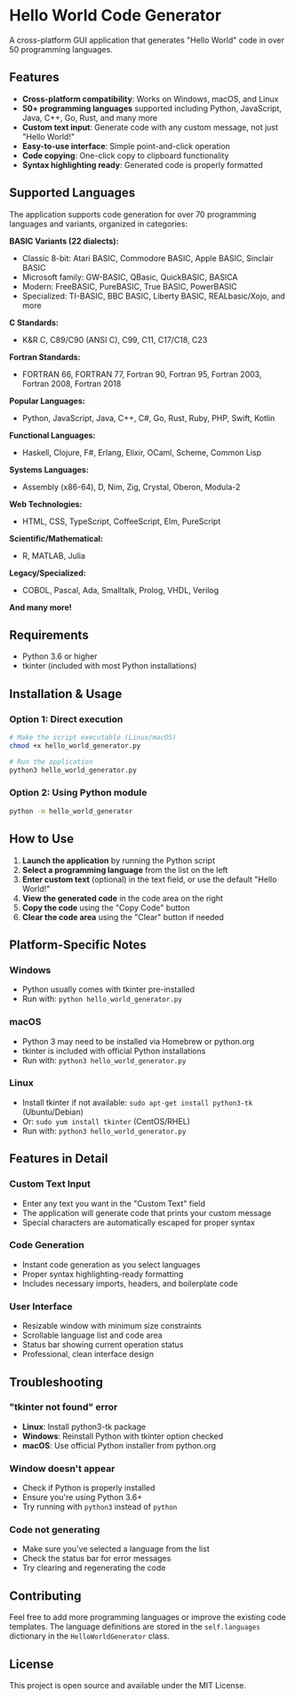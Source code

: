 # Hello World Code Generator

A cross-platform GUI application that generates "Hello World" code in over 50 programming languages.

## Features

- **Cross-platform compatibility**: Works on Windows, macOS, and Linux
- **50+ programming languages** supported including Python, JavaScript, Java, C++, Go, Rust, and many more
- **Custom text input**: Generate code with any custom message, not just "Hello World!"
- **Easy-to-use interface**: Simple point-and-click operation
- **Code copying**: One-click copy to clipboard functionality
- **Syntax highlighting ready**: Generated code is properly formatted

## Supported Languages

The application supports code generation for over 70 programming languages and variants, organized in categories:

**BASIC Variants (22 dialects):**
- Classic 8-bit: Atari BASIC, Commodore BASIC, Apple BASIC, Sinclair BASIC
- Microsoft family: GW-BASIC, QBasic, QuickBASIC, BASICA
- Modern: FreeBASIC, PureBASIC, True BASIC, PowerBASIC
- Specialized: TI-BASIC, BBC BASIC, Liberty BASIC, REALbasic/Xojo, and more

**C Standards:**
- K&R C, C89/C90 (ANSI C), C99, C11, C17/C18, C23

**Fortran Standards:**
- FORTRAN 66, FORTRAN 77, Fortran 90, Fortran 95, Fortran 2003, Fortran 2008, Fortran 2018

**Popular Languages:**
- Python, JavaScript, Java, C++, C#, Go, Rust, Ruby, PHP, Swift, Kotlin

**Functional Languages:**
- Haskell, Clojure, F#, Erlang, Elixir, OCaml, Scheme, Common Lisp

**Systems Languages:**
- Assembly (x86-64), D, Nim, Zig, Crystal, Oberon, Modula-2

**Web Technologies:**
- HTML, CSS, TypeScript, CoffeeScript, Elm, PureScript

**Scientific/Mathematical:**
- R, MATLAB, Julia

**Legacy/Specialized:**
- COBOL, Pascal, Ada, Smalltalk, Prolog, VHDL, Verilog

**And many more!**

## Requirements

- Python 3.6 or higher
- tkinter (included with most Python installations)

## Installation & Usage

### Option 1: Direct execution
```bash
# Make the script executable (Linux/macOS)
chmod +x hello_world_generator.py

# Run the application
python3 hello_world_generator.py
```

### Option 2: Using Python module
```bash
python -m hello_world_generator
```

## How to Use

1. **Launch the application** by running the Python script
2. **Select a programming language** from the list on the left
3. **Enter custom text** (optional) in the text field, or use the default "Hello World!"
4. **View the generated code** in the code area on the right
5. **Copy the code** using the "Copy Code" button
6. **Clear the code area** using the "Clear" button if needed

## Platform-Specific Notes

### Windows
- Python usually comes with tkinter pre-installed
- Run with: `python hello_world_generator.py`

### macOS
- Python 3 may need to be installed via Homebrew or python.org
- tkinter is included with official Python installations
- Run with: `python3 hello_world_generator.py`

### Linux
- Install tkinter if not available: `sudo apt-get install python3-tk` (Ubuntu/Debian)
- Or: `sudo yum install tkinter` (CentOS/RHEL)
- Run with: `python3 hello_world_generator.py`

## Features in Detail

### Custom Text Input
- Enter any text you want in the "Custom Text" field
- The application will generate code that prints your custom message
- Special characters are automatically escaped for proper syntax

### Code Generation
- Instant code generation as you select languages
- Proper syntax highlighting-ready formatting
- Includes necessary imports, headers, and boilerplate code

### User Interface
- Resizable window with minimum size constraints
- Scrollable language list and code area
- Status bar showing current operation status
- Professional, clean interface design

## Troubleshooting

### "tkinter not found" error
- **Linux**: Install python3-tk package
- **Windows**: Reinstall Python with tkinter option checked
- **macOS**: Use official Python installer from python.org

### Window doesn't appear
- Check if Python is properly installed
- Ensure you're using Python 3.6+
- Try running with `python3` instead of `python`

### Code not generating
- Make sure you've selected a language from the list
- Check the status bar for error messages
- Try clearing and regenerating the code

## Contributing

Feel free to add more programming languages or improve the existing code templates. The language definitions are stored in the `self.languages` dictionary in the `HelloWorldGenerator` class.

## License

This project is open source and available under the MIT License.
